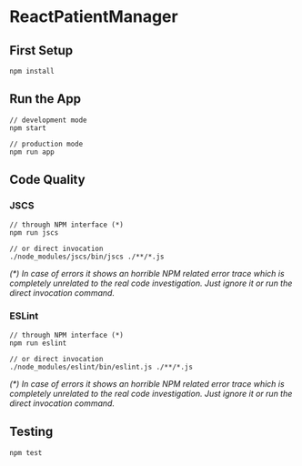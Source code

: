 # ReactPatientManager

## First Setup

	npm install

## Run the App

	// development mode
	npm start
	
	// production mode
	npm run app

## Code Quality

### JSCS

	// through NPM interface (*)
	npm run jscs
	
	// or direct invocation
	./node_modules/jscs/bin/jscs ./**/*.js

_(*) In case of errors it shows an horrible NPM related error trace which is completely unrelated to the real code investigation. Just ignore it or run the direct invocation command._

### ESLint

	// through NPM interface (*)
	npm run eslint
	
	// or direct invocation
	./node_modules/eslint/bin/eslint.js ./**/*.js

_(*) In case of errors it shows an horrible NPM related error trace which is completely unrelated to the real code investigation. Just ignore it or run the direct invocation command._

## Testing

	npm test